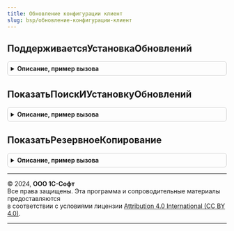 ```yaml
---
title: Обновление конфигурации клиент
slug: bsp/обновление-конфигурации-клиент
---
```



## ПоддерживаетсяУстановкаОбновлений
<details style="margin: 1em 0; padding: 0.5em; border: 1px solid #ccc; border-radius: 6px;">

<summary style="font-weight: bold; cursor: pointer;">Описание, пример вызова</summary>

```bsl

// Возвращает, поддерживается ли установка обновлений конфигурации на данном компьютере.
// Установка обновления:
// - доступна только в ОС Windows;
// - не доступна при подключении через веб-сервер (т.к. обновление выполняется через пакетный запуск конфигуратора,
//   который выполняет прямое подключение к информационной базе);
// - возможна, если установлен конфигуратор (полный дистрибутив технологической платформы 1С:Предприятие для Windows);
// - доступна, если имеются права администрирования.
// - не доступна в модели сервиса (выполняется централизованно через Менеджер сервиса).
//
// Возвращаемое значение:
//    Структура:
//     * Поддерживается - Булево - Истина, если установка обновлений конфигурации поддерживается.
//     * ОписаниеОшибки - Строка - описание ошибки в случае, если не поддерживается.
//
Функция ПоддерживаетсяУстановкаОбновлений() Экспорт
```

Пример вызова
```bsl
Результат = ОбновлениеКонфигурацииКлиент.ПоддерживаетсяУстановкаОбновлений() 
```
</details>

## ПоказатьПоискИУстановкуОбновлений
<details style="margin: 1em 0; padding: 0.5em; border: 1px solid #ccc; border-radius: 6px;">

<summary style="font-weight: bold; cursor: pointer;">Описание, пример вызова</summary>

```bsl

// Открывает форму установки обновлений с указанными параметрами.
//
// Параметры:
//    ПараметрыУстановкиОбновлений - Структура - дополнительные параметры установки обновлений:
//     * ЗавершениеРаботыСистемы - Булево - Истина, если после установки обновления работа программы завершается.
//                                          По умолчанию Ложь.
//     * ПолученоОбновлениеКонфигурации - Булево - Истина, если устанавливаемое обновление получено из приложения
//                                          в Интернете. По умолчанию Ложь - обычный режим установки обновления.
//     * ВыполнитьОбновление     - Булево - Истина, если необходимо пропустить выбор файла обновления и сразу перейти
//                                          к установке обновления. По умолчанию Ложь - предлагать выбор.
//
Процедура ПоказатьПоискИУстановкуОбновлений(ПараметрыУстановкиОбновлений = Неопределено) Экспорт
```

Пример вызова
```bsl
ОбновлениеКонфигурацииКлиент.ПоказатьПоискИУстановкуОбновлений(ПараметрыУстановкиОбновлений);
```
</details>

## ПоказатьРезервноеКопирование
<details style="margin: 1em 0; padding: 0.5em; border: 1px solid #ccc; border-radius: 6px;">

<summary style="font-weight: bold; cursor: pointer;">Описание, пример вызова</summary>

```bsl

// Отображает форму настроек создания резервной копии.
//
// Параметры:
//    ПараметрыРезервногоКопирования - Структура - параметры формы резервного копирования:
//      * СоздаватьРезервнуюКопию - Число - 0, Не создавать резервную копию ИБ;
//                                          1, Создавать временную резервную копию ИБ;
//                                          2, Создавать резервную копию ИБ.
//      * ИмяКаталогаРезервнойКопииИБ - Строка - каталог сохранения резервной копии.
//      * ВосстанавливатьИнформационнуюБазу - Булево - выполнять откат при нештатной ситуации.
//    ОписаниеОповещения - ОписаниеОповещения - описание оповещения о закрытии формы.
//
Процедура ПоказатьРезервноеКопирование(ПараметрыРезервногоКопирования, ОписаниеОповещения) Экспорт
```

Пример вызова
```bsl
ОбновлениеКонфигурацииКлиент.ПоказатьРезервноеКопирование(ПараметрыРезервногоКопирования, ОписаниеОповещения) 
```
</details>

---

© 2024, **ООО 1С-Софт**  
Все права защищены. Эта программа и сопроводительные материалы предоставляются  
в соответствии с условиями лицензии [Attribution 4.0 International (CC BY 4.0)](https://creativecommons.org/licenses/by/4.0/legalcode).

---
